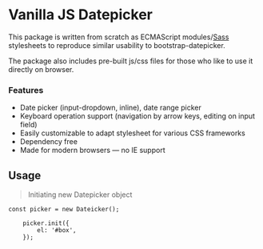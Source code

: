 # Vanilla JS Datepicker

This package is written from scratch as ECMAScript modules/[Sass](https://sass-lang.com) stylesheets to reproduce similar usability to bootstrap-datepicker.

The package also includes pre-built js/css files for those who like to use it directly on browser.

### Features

- Date picker (input-dropdown, inline), date range picker
- Keyboard operation support (navigation by arrow keys, editing on input field)
- Easily customizable to adapt stylesheet for various CSS frameworks
- Dependency free
- Made for modern browsers — no IE support

## Usage

> Initiating new Datepicker object

```
const picker = new Dateicker();

    picker.init({
        el: '#box',
    });
```
